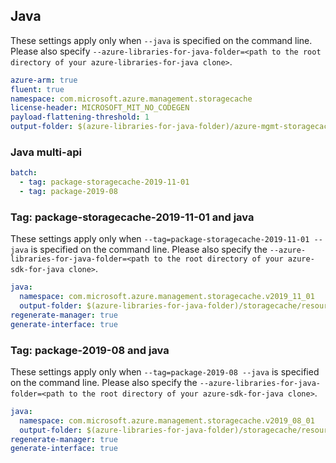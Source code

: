 ## Java

These settings apply only when `--java` is specified on the command line.
Please also specify `--azure-libraries-for-java-folder=<path to the root directory of your azure-libraries-for-java clone>`.

``` yaml $(java)
azure-arm: true
fluent: true
namespace: com.microsoft.azure.management.storagecache
license-header: MICROSOFT_MIT_NO_CODEGEN
payload-flattening-threshold: 1
output-folder: $(azure-libraries-for-java-folder)/azure-mgmt-storagecache
```

### Java multi-api

``` yaml $(java) && $(multiapi)
batch:
  - tag: package-storagecache-2019-11-01
  - tag: package-2019-08
```

### Tag: package-storagecache-2019-11-01 and java

These settings apply only when `--tag=package-storagecache-2019-11-01 --java` is specified on the command line.
Please also specify the `--azure-libraries-for-java-folder=<path to the root directory of your azure-sdk-for-java clone>`.

``` yaml $(tag) == 'package-storagecache-2019-11-01' && $(java) && $(multiapi)
java:
  namespace: com.microsoft.azure.management.storagecache.v2019_11_01
  output-folder: $(azure-libraries-for-java-folder)/storagecache/resource-manager/v2019_11_01
regenerate-manager: true
generate-interface: true
```

### Tag: package-2019-08 and java

These settings apply only when `--tag=package-2019-08 --java` is specified on the command line.
Please also specify the `--azure-libraries-for-java-folder=<path to the root directory of your azure-sdk-for-java clone>`.

``` yaml $(tag) == 'package-2019-08' && $(java) && $(multiapi)
java:
  namespace: com.microsoft.azure.management.storagecache.v2019_08_01
  output-folder: $(azure-libraries-for-java-folder)/storagecache/resource-manager/v2019_08_01
regenerate-manager: true
generate-interface: true
```
